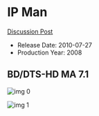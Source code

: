 # IP Man

[Discussion Post](https://www.avsforum.com/threads/bass-eq-for-filtered-movies.2995212/post-58479354)

* Release Date: 2010-07-27
* Production Year: 2008

## BD/DTS-HD MA 7.1

![img 0](https://i.imgur.com/537D4nD.jpg)

![img 1](https://i.imgur.com/AMvlzt9.png)

